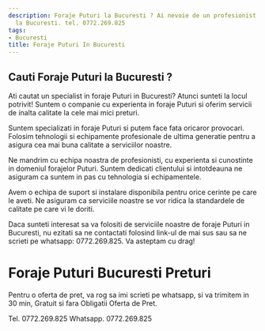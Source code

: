 ```yaml
---
description: Foraje Puturi la Bucuresti ? Ai nevoie de un profesionist in Foraje Puturi
  la Bucuresti. tel. 0772.269.825
tags:
- Bucuresti
title: Foraje Puturi In Bucuresti
---
```



## Cauti Foraje Puturi la Bucuresti ?

Ati cautat un specialist in foraje Puturi in Bucuresti? Atunci sunteti la locul potrivit! Suntem o companie cu experienta in foraje Puturi si oferim servicii de inalta calitate la cele mai mici preturi. 

Suntem specializati in foraje Puturi si putem face fata oricaror provocari. Folosim tehnologii si echipamente profesionale de ultima generatie pentru a asigura cea mai buna calitate a serviciilor noastre. 

Ne mandrim cu echipa noastra de profesionisti, cu experienta si cunostinte in domeniul forajelor Puturi. Suntem dedicati clientului si intotdeauna ne asiguram ca suntem in pas cu tehnologia si echipamentele. 

Avem o echipa de suport si instalare disponibila pentru orice cerinte pe care le aveti. Ne asiguram ca serviciile noastre se vor ridica la standardele de calitate pe care vi le doriti. 

Daca sunteti interesat sa va folositi de serviciile noastre de foraje Puturi in Bucuresti, nu ezitati sa ne contactati folosind link-ul de mai sus sau sa ne scrieti pe whatsapp: 0772.269.825. Va asteptam cu drag!

# Foraje Puturi Bucuresti Preturi
Pentru o oferta de pret, va rog sa imi scrieti pe whatsapp, si va trimitem in 30 min, Gratuit si fara Obligatii Oferta de Pret.

Tel. 0772.269.825
Whatsapp. 0772.269.825